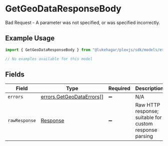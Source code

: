 # GetGeoDataResponseBody

Bad Request - A parameter was not specified, or was specified incorrectly.

## Example Usage

```typescript
import { GetGeoDataResponseBody } from "@lukehagar/plexjs/sdk/models/errors";

// No examples available for this model
```

## Fields

| Field                                                                       | Type                                                                        | Required                                                                    | Description                                                                 |
| --------------------------------------------------------------------------- | --------------------------------------------------------------------------- | --------------------------------------------------------------------------- | --------------------------------------------------------------------------- |
| `errors`                                                                    | [errors.GetGeoDataErrors](../../../sdk/models/errors/getgeodataerrors.md)[] | :heavy_minus_sign:                                                          | N/A                                                                         |
| `rawResponse`                                                               | [Response](https://developer.mozilla.org/en-US/docs/Web/API/Response)       | :heavy_minus_sign:                                                          | Raw HTTP response; suitable for custom response parsing                     |